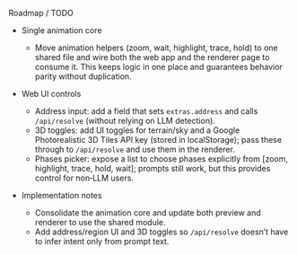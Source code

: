 Roadmap / TODO

- Single animation core
  - Move animation helpers (zoom, wait, highlight, trace, hold) to one shared file and wire both the web app and the renderer page to consume it. This keeps logic in one place and guarantees behavior parity without duplication.

- Web UI controls
  - Address input: add a field that sets `extras.address` and calls `/api/resolve` (without relying on LLM detection).
  - 3D toggles: add UI toggles for terrain/sky and a Google Photorealistic 3D Tiles API key (stored in localStorage); pass these through to `/api/resolve` and use them in the renderer.
  - Phases picker: expose a list to choose phases explicitly from [zoom, highlight, trace, hold, wait]; prompts still work, but this provides control for non‑LLM users.

- Implementation notes
  - Consolidate the animation core and update both preview and renderer to use the shared module.
  - Add address/region UI and 3D toggles so `/api/resolve` doesn’t have to infer intent only from prompt text.

